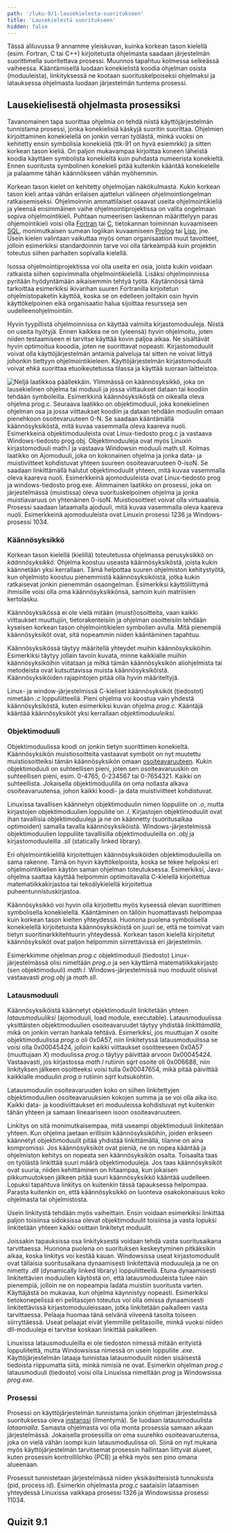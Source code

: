 ```yaml
---
path: '/luku-9/1-lausekielesta-suoritukseen'
title: 'Lausekielestä suoritukseen'
hidden: false
---
```


<div>
<lead>Tässä aliluvussa 9 annamme yleiskuvan, kuinka korkean tason kielellä (esim. Fortran, C tai C++) kirjoitetusta ohjelmasta saadaan järjestelmän suorittimella suoritettava prosessi. Muunnos tapahtuu kolmessa selkeässä vaiheessa. Kääntämisellä luodaan konekielistä koodia ohjelman osista (moduuleista), linkityksessä ne kootaan suorituskelpoiseksi ohjelmaksi ja latauksessa ohjelmasta luodaan järjestelmän tuntema prosessi. 
</lead>
</div>

## Lausekielisestä ohjelmasta prosessiksi
Tavanomainen tapa suorittaa ohjelmia on tehdä niistä käyttöjärjestelmän tunnistama prosessi, jonka konekielisiä käskyjä suoritin suorittaa. Ohjelmien kirjoittaminen konekielellä on jonkin verran työlästä, minkä vuoksi on kehitetty ensin symbolisia konekieliä (ttk-91 on hyvä esiemrkki) ja sitten korkean tason kieliä. On paljon mukavampaa kirjoittaa koneen läheistä koodia käyttäen symbolista konekieltä kuin puhdasta numeerista konekieltä. Ennen suoritusta symbolinen konekieli pitää kuitenkin kääntää konekielelle ja palaamme tähän käännökseen vähän myöhemmin.

Korkean tason kielet on kehitetty ohjelmoijan näkökulmasta. Kukin korkean tason kieli antaa vähän erilaisen ajattelun välineen ohjelmointiongelman ratkaisemiseksi. Ohjelmoinnin ammattilaiset osaavat useita ohjelmointikieliä ja yleensä ensimmäinen vaihe ohjelmointiprojektissa on valita ongelmaan sopiva ohjelmointikieli. Puhtaan numeerisen laskennan määrittelyyn paras ohjemointikieli voisi olla [Fortran](https://fi.wikipedia.org/wiki/Fortran) tai [C](https://fi.wikipedia.org/wiki/C_(ohjelmointikieli)), tietokannan toiminnan kuvaamiseen [SQL](https://fi.wikipedia.org/wiki/SQL), monimutkaisen sumean logiikan kuvaamiseen [Prolog](https://fi.wikipedia.org/wiki/Prolog) tai [Lisp](https://fi.wikipedia.org/wiki/Lisp), jne. Usein kielen valintaan vaikuttaa myös oman organisaation muut tavoitteet, jolloin esimerkiksi standardoinnin tarve voi olla tärkeämpää kuin projektin toteutus siihen parhaiten sopivalla kielellä.

Isossa ohjelmointiprojektissa voi olla useita eri osia, joista kukin voidaan ratkaista siihen sopivimmalla ohjelmointikielellä.
Lisäksi ohjelmoinnissa pyritään hyödyntämään aikaisemmin tehtyä työtä. Käytännössä tämä tarkoittaa esimerkiksi ikivanhan suuren Fortranilla kirjoitetun ohjelmistopaketin käyttöä, koska se on edelleen joiltakin osin hyvin käyttökelpoinen eikä organisaatio halua sijoittaa resursseja sen uudelleenohjelmointiin.

Hyvin tyypillistä ohjelmoinnissa on käyttää valmiita kirjastomoduuleja. Niistä on useita hyötyjä. Ennen kaikkea ne on (yleensä) hyvin ohjelmoitu, joten niiden testaamiseen ei tarvitse käyttää kovin paljoa aikaa. Ne sisältävät hyvin optimoitua kooodia, joten ne suorittavat nopeasti. Kirjastomoduulit voivat olla käyttöjärjestelmän antamia palveluja tai sitten ne voivat liittyä johonkin tiettyyn ohjelmointikieleen. Käyttöjärjestelmän kirjastomoduulit voivat ehkä suorittaa etuoikeutetussa tilassa ja käyttää suoraan laitteistoa. 

<!-- Kuva: ch-9-1-lausek-suoritukseen -->

![Neljä laatikkoa päällekkäin. Ylimmässä on käännösyksikkö, joka on lausekielinen ohjelma tai moduuli ja jossa viittaukset dataan tai koodiin tehdään symboleilla. Esimerkkinä käännösyksiköstä on oikealla oleva ohjelma prog.c. Seuraava laatikko on objektimoduuli, joka konekielinen ohjelman osa ja jossa viittaukset koodiin ja dataan tehdään moduulin omaan pienehkoon osoitevaruuteen 0-N. Se saadaan kääntämällä käännösyksiköstä, mitä kuvaa vasemmalla oleva kaareva nuoli. Esimerkkeinä objektimoduuleista ovat Linux-tiedosto prog.c ja vastaava Windows-tiedosto prog.obj. Objektimoduuleja ovat myös Linuxin kirjastomoduuli math.l ja vastaava Windowsin moduuli math.sll. Kolmas laatikko on Ajomoduuli, joka on kokonainen ohjelma ja jonka data- ja muistiviitteet kohdistuvat yhteen suureen osoiteavaruuteen 0-isoN. Se saadaan linkittämällä halutut objektimoduulit yhteen, mitä kuvaa vasemmalla oleva kaareva nuoli. Esimerkkeinä ajomoduuleista ovat Linux-tiedosto prog ja windows-tiedosto prog.exe. Alimmainen laatikko on prosessi, joka on järjestelmässä (muistissa) oleva suorituskelpoinen ohjelma ja jonka muistiavaruus on yhtenäinen 0-isoN. Muistiosoitteet voivat olla virtuaalisia. Prosessi saadaan lataamalla ajoduuli, mitä kuvaa vasemmalla oleva kaareva nuoli. Esimerkkeinä ajomoduuleista ovat Linuxin prosessi 1236 ja Windows-prosessi 1034.](./ch-9-1-lausek-suoritukseen.svg)
<div>
<illustrations motive="ch-9-1-lausek-suoritukseen" frombottom="0" totalheight="40%"></illustrations>
</div>

### Käännösyksikkö
Korkean tason kielellä (kielillä) toteutetussa ohjelmassa perusyksikkö on _käännösyksikkö_. Ohjelma koostuu useasta käännösyksiköstä, joista kukin käännetään yksi kerrallaan. Tämä helpottaa suuren ohjelmiston kehitystyötä, kun ohjelmisto koostuu pienemmistä käännösyksiköistä, jotka kukin ratkaisevat jonkin pienemmän osaongelman. Esimerkiksi käyttöliittymä ihmisille voisi olla oma käännösyksikkönsä, samoin kuin matriisien kertolasku.

Käännösyksikössä ei ole vielä mitään (muisti)osoitteita, vaan kaikki viittaukset muuttujiin, tietorakenteisiin ja ohjelman osoitteisiin tehdään kyseisen korkean tason ohjelmointikielen symbolien avulla.  Mitä pienempiä käännösyksiköt ovat, sitä nopeammin niiden kääntäminen tapahtuu.

Käännösyksikössä täytyy määritellä yhteydet muihin käännösyksiköihin. Esimerkiksi täytyy jollain tavoin kuvata, minne kaikkialle muihin käännösyksiköihin viitataan ja mitkä tämän käännösyksikön aliohjelmista tai metodeista ovat kutsuttavissa muista käännösyksiköistä. Käännösyksiköiden rajapintojen pitää olla hyvin määriteltyjä.

Linux- ja window-järjestelmissä C-kieliset käännösyksiköt (tiedostot) nimetään _.c_ loppuliitteellä. Pieni ohjelma voi koostua vain yhdestä käännösyksiköstä, kuten esimerkiksi kuvan ohjelma _prog.c_. Kääntäjä kääntää käännösyksiköt yksi kerrallaan _objektimoduuleiksi_.


### Objektimoduuli
Objektimoduulissa koodi on jonkin tietyn suorittimen konekieltä. Käännösyksikön muistiosoitteita vastaavat symbolit on nyt muutettu muistiosoitteiksi tämän käännösyksikön omaan [osoiteavaruuteen](https://fi.wikipedia.org/wiki/Osoiteavaruus). Kukin objektimoduuli on suhteellisen pieni, joten sen osoiteavaruuskin on suhteellisen pieni, esim. 0-4765, 0-234567 tai 0-7654321. Kaikki on suhteellista. Jokaisella objektimoduulilla on oma nollasta alkava osoiteavaruutensa, johon kaikki koodi- ja data muistiviitteet kohdistuvat.

Linuxissa tavallisen käännetyn objektimoduulin nimen loppuliite on _.o_, mutta kirjastojen objektimoduulien loppuliite on _.l_. Kirjastojen objektimoduulit ovat ihan tavallisia objektimoduuleja ja ne on käännetty (suoritusaikaa optimoiden) samalla tavalla käännösyksiköistä. Windows-järjestelmissä objektimoduulien loppuliite tavallisilla objektimoduuleilla on _.obj_ ja kirjastomoduuleilla _.sll_ (statically linked library). 

Eri ohjelmointikielillä kirjoitettujen käännösyksiköiden objektimoduuleilla on sama rakenne. Tämä on hyvin käyttökelpoista, koska se tekee helpoksi eri ohjelmointikielien käytön saman ohjelman toteutuksessa. Esimerkiksi, Java-ohjelma saattaa käyttää helpommin optimoitavalla C-kielellä kirjoitettua matematiikkakirjastoa tai tekoälykielellä kirjoitettua puheentunnistuskirjastoa.

Käännösyksikkö voi hyvin olla kirjoitettu myös kyseessä olevan suorittimen symbolisella konekielellä. Kääntäminen on tällöin huomattavasti helpompaa kuin korkean tason kielten yhteydessä. Huonona puolena symbolisella konekielellä kirjoitetuista käännösyksiköistä on juuri se, että ne toimivat vain tietyn suoritinarkkitehtuurin yhteydessä. Korkean tason kielellä kirjoitetut käännösyksiköt ovat paljon helpommin siirrettävissä eri järjestelmiin.

Esimerkkimme ohjelman _prog.c_ objektimoduuli (tiedosto) Linux-järjestelmässä olisi nimeltään _prog.o_ ja sen käyttämä matematiikkakirjasto (sen objektimoduuli) _math.l_. Windows-järjestelmissä nuo moduulit olisivat vastaavasti _prog.obj_ ja _math.sll_.

### Latausmoduuli
Käännösyksiköistä käännetyt objektimoduulit linkitetään yhteen _latausmoduuliksi_ (ajomoduuli, load module, executable). Latausmoduulissa yksittäisten objektimoduulien osoiteavaruudet täytyy yhdistää _linkittämällä_, mikä on jonkin verran hankala tehtävä. Esimerkiksi, jos muuttujan _X_ osoite objektimoduulissa _prog.o_ oli 0x0A57, niin linkitetyssä latausmoduulissa se voisi olla 0x00045424, jolloin kaikki viittaukset osoitteeseen 0x0A57 (muuttujaan _X_) moduulissa _prog.o_ täytyy päivittää arvoon 0x00045424. Vastaavasti, jos kirjastossa _math.l_ rutiinin _sqrt_ osoite oli 0x006688, niin linkityksen jälkeen osoitteeksi voisi tulla 0x00047654, mikä pitää päivittää kaikkialle moduulin _prog.o_ rutiinin _sqrt_ kutsukohtiin.

Latausmoduulin osoiteavaruuden koko on siihen linkitettyjen objektimoduulien osoiteavaruuksien kokojen summa ja se voi olla aika iso. Kaikki data- ja koodiviittaukset eri moduuleissa kohdistuvat nyt kuitenkin tähän yhteen ja samaan lineaariseen isoon osoiteavaruuteen.

Linkitys on sitä monimutkaisempaa, mitä useampi objektimoduuli linkitetään yhteen. Kun ohjelma jaetaan erillisiin käännösyksiköihin, joiden erikseen käännetyt objektimoduulit pitää yhdistää linkittämällä, tilanne on aina kompromissi. Jos käännösyksiköt ovat pieniä, ne on nopea kääntää ja ohjelmiston kehitys on nopeata sen käännösyksikön osalta. Toisaalta taas on työlästä linkittää suuri määrä objektimoduuleja. Jos taas käännösyksiköt ovat suuria, niiden kehittäminen on hitaampaa, kun jokaisen pikkumuutoksen jälkeen pitää suuri käännösyksikkö kääntää uudelleen. Lopuksi tapahtuva linkitys on kuitenkin tässä tapauksessa helpompaa. Parasta kuitenkin on, että käännösyksikkö on luonteva osakokonaisuus koko ohjelmasta tai ohjelmistosta.

Usein linkitystä tehdään myös vaiheittain. Ensin voidaan esimerkiksi linkittää paljon toisiinsa sidoksissa olevat objektimoduulit toisiinsa ja vasta lopuksi linkitetään yhteen kaikki osittain linkitetyt moduulit. 

Joissakin tapauksissa osa linkityksestä voidaan tehdä vasta suoritusaikana tarvittaessa. Huonona puolena on suorituksen keskeytyminen pitkäksikin aikaa, koska linkitys voi kestää kauan. Windowsissa useat kirjastomoduulit ovat tällaisia suoritusaikana dynaamisesti linkitettäviä moduuuleja ja ne on nimetty _.dll_ (dynamically linked library) loppuliitteellä. Etuna dynaamisesti linkitettävien moduulien käytöstä on, että latausmoduuleista tulee näin pienempiä, jolloin ne on nopeampia ladata muistiin suoritusta varten. Käyttäjästä on mukavaa, kun ohjelma käynnistyy nopeasti. Esimerkiksi tietokonepelissä eri pelitasojen toteutus voi olla omissa dynaamisesti linkitettävissä kirjastomoduuleissaan, jotka linkitetään paikalleen vasta tarvittaessa. Pelaaja huomaa tänä selvänä viiveenä tasolta toiseen siirryttäessä. Useat pelaajat eivät ylemmille pelitasoille, minkä vuoksi niiden dll-moduuleja ei tarvitse koskaan linkittää paikalleen.

Linuxissa latausmoduuleilla ei ole tiedoston nimessä mitään erityistä loppuliitettä, mutta Windowsissa nimessä on usein loppuliite _.exe_. Käyttöjärjestelmän lataaja tunnistaa latausmoduulit niiden sisäisestä tiedoista riippumatta siitä, minkä nimisiä ne ovat. Esimerkin ohjelman _prog.c_ latausmoduuli (tiedosto) voisi olla Linuxissa nimeltään _prog_ ja Windowsissa _prog.exe_.

### Prosessi
Prosessi on käyttöjärjestelmän tunnistama jonkin ohjelman järjestelmässä suorituksessa oleva [instanssi](https://fi.wikipedia.org/wiki/Instanssi_(ohjelmointi)) (ilmentymä). Se luodaan latausmoduulista _lataamalla_. Samasta ohjelmasta voi olla monta prosessia samaan aikaan järjestelmässä. Jokaisella prosessilla on oma suurehko osoiteavaruutensa, joka on vielä vähän isompi kuin latausmoduulissa oli. Siinä on nyt mukana myös käyttöjärjestelmän tarvitsemat prosessin hallintaan liittyvät alueet, kuten prosessin kontrollilohko (PCB) ja ehkä myös sen pino omana alueenaan.

Prosessit tunnistetaan järjestelmässä niiden yksikäsitteisistä tunnuksista (pid, process id). Esimerkin ohjelmasta _prog.c_ saataisiin lataamisen yhteydessä Linuxissa vaikkapa prosessi 1326 ja Windowsissa prosessi 11034.


## Quizit 9.1  
<!-- Quiz 9.1.?? -->
<div><quiz id="9d362f0d-7d31-438f-b168-cfd194bb3719"></quiz></div>
<div><quiz id="9a5e8c70-7aed-4c90-9148-cc0fb79adcf0"></quiz></div>
<div><quiz id="aa632fda-87af-43e8-90c8-e13c5dc139ef"></quiz></div>
